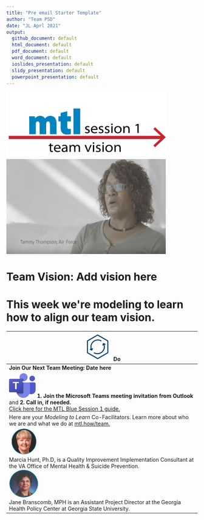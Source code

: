 ```yaml
---
title: "Pre email Starter Template"
author: "Team PSD"
date: "JL Aprl 2021"
output: 
  github_document: default
  html_document: default
  pdf_document: default
  word_document: default
  ioslides_presentation: default
  slidy_presentation: default
  powerpoint_presentation: default
---
```


<!-- MTL Logo, HTML img tag -->
[<img src = "https://github.com/lzim/teampsd/raw/master/resources/title_slides/mtl_s01_teamvision_title.png"
     height = "175" width = "420">](https://github.com/lzim/mtl/blob/master/blue/session01/s01_learner/mtl_session01_see.md) 
[<img src="https://github.com/lzim/teampsd/blob/master/resources/vapor_team_youtube/thompson_vapor.jpg?raw=true" height="250" width="420">](https://mtl.how/vapor_wk01)    
# Team Vision: Add vision here
# This week we're modeling to learn how to align our team vision.
<!-- Do/Done Tables -->
[<img src = "https://raw.githubusercontent.com/lzim/teampsd/master/resources/icons/do.png" height = "75" width = "75">](https://github.com/lzim/mtl/blob/master/blue/session01/s01_learner/mtl_session01_see.md) **Do** |
| --- |
|**Join Our Next Team Meeting: Date here**|
|[<img src = "https://github.com/lzim/teampsd/blob/master/resources/logos/ms_teams_logo.png?raw=true" height = "65" width = "70">](#DontLink) **1. Join the Microsoft Teams meeting invitation from Outlook** and **2. Call in, if needed.** <br> [Click here for the MTL Blue Session 1 guide.](https://github.com/lzim/mtl/blob/master/blue/session01/s01_learner/mtl_session01_see.md)  |
Here are your _Modeling to Learn_ Co-Facilitators. Learn more about who we are and what we do at [mtl.how/team.](https://mtl.how/team) <br> [<img src="https://github.com/lzim/teampsd/blob/master/resources/small_circle_headshots/hunt_headshot_circle.jpg?raw=true" height= "75" width="75">](https://mtl.how/team) <br> Marcia Hunt, Ph.D, is a Quality Improvement Implementation Consultant at the VA Office of Mental Health & Suicide Prevention. <br> [<img src="https://github.com/lzim/teampsd/raw/master/resources/small_circle_headshots/branscomb_headshot_circle.jpg?raw=true" height="75" width="78">](https://mtl.how/team) <br> Jane Branscomb, MPH is an Assistant Project Director at the Georgia Health Policy Center at Georgia State University.  |  
